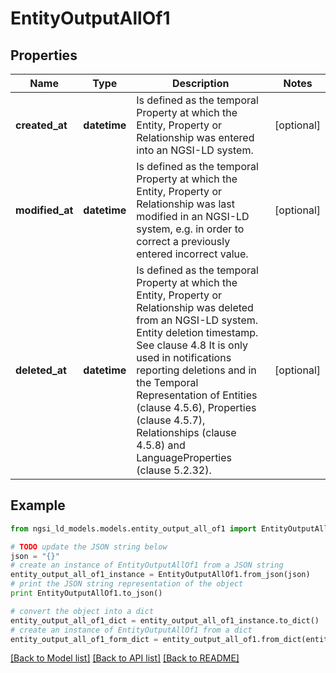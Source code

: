 # EntityOutputAllOf1


## Properties
Name | Type | Description | Notes
------------ | ------------- | ------------- | -------------
**created_at** | **datetime** | Is defined as the temporal Property at which the Entity, Property or Relationship was entered into an NGSI-LD system.  | [optional] 
**modified_at** | **datetime** | Is defined as the temporal Property at which the Entity, Property or Relationship was last modified in an NGSI-LD system, e.g. in order to correct a previously entered incorrect value.  | [optional] 
**deleted_at** | **datetime** | Is defined as the temporal Property at which the Entity, Property or Relationship was deleted from an NGSI-LD system.  Entity deletion timestamp. See clause 4.8 It is only used in notifications reporting deletions and in the Temporal Representation of Entities (clause 4.5.6), Properties (clause 4.5.7), Relationships (clause 4.5.8) and LanguageProperties (clause 5.2.32).  | [optional] 

## Example

```python
from ngsi_ld_models.models.entity_output_all_of1 import EntityOutputAllOf1

# TODO update the JSON string below
json = "{}"
# create an instance of EntityOutputAllOf1 from a JSON string
entity_output_all_of1_instance = EntityOutputAllOf1.from_json(json)
# print the JSON string representation of the object
print EntityOutputAllOf1.to_json()

# convert the object into a dict
entity_output_all_of1_dict = entity_output_all_of1_instance.to_dict()
# create an instance of EntityOutputAllOf1 from a dict
entity_output_all_of1_form_dict = entity_output_all_of1.from_dict(entity_output_all_of1_dict)
```
[[Back to Model list]](../README.md#documentation-for-models) [[Back to API list]](../README.md#documentation-for-api-endpoints) [[Back to README]](../README.md)


